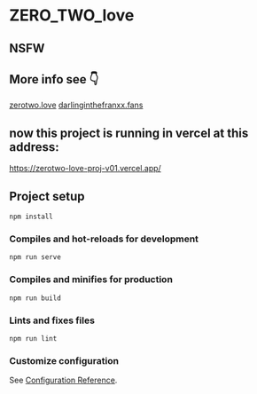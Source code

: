 # ZERO_TWO_love
## NSFW

## More info see 👇
[zerotwo.love](http://www.zerotwo.love "请右键在新窗口打开")
[darlinginthefranxx.fans](http://darlinginthefranxx.fans "请右键在新窗口打开")


## now this project is running in vercel at this address:
https://zerotwo-love-proj-v01.vercel.app/

## Project setup
```
npm install
```

### Compiles and hot-reloads for development
```
npm run serve
```

### Compiles and minifies for production
```
npm run build
```

### Lints and fixes files
```
npm run lint
```

### Customize configuration
See [Configuration Reference](https://cli.vuejs.org/config/).
